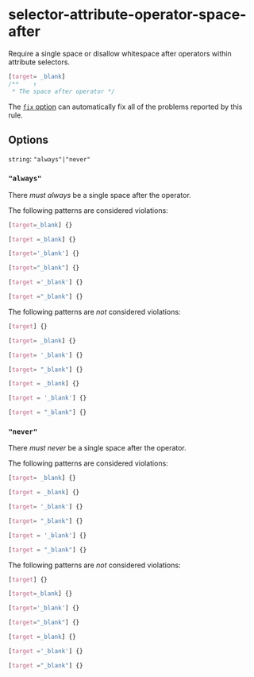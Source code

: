 # selector-attribute-operator-space-after

Require a single space or disallow whitespace after operators within attribute selectors.

<!-- prettier-ignore -->
```css
[target= _blank]
/**    ↑
 * The space after operator */
```

The [`fix` option](https://github.com/stylelint/stylelint/tree/13.7.2/docs/user-guide/usage/options.md#fix) can automatically fix all of the problems reported by this rule.

## Options

`string`: `"always"|"never"`

### `"always"`

There _must always_ be a single space after the operator.

The following patterns are considered violations:

<!-- prettier-ignore -->
```css
[target=_blank] {}
```

<!-- prettier-ignore -->
```css
[target =_blank] {}
```

<!-- prettier-ignore -->
```css
[target='_blank'] {}
```

<!-- prettier-ignore -->
```css
[target="_blank"] {}
```

<!-- prettier-ignore -->
```css
[target ='_blank'] {}
```

<!-- prettier-ignore -->
```css
[target ="_blank"] {}
```

The following patterns are _not_ considered violations:

<!-- prettier-ignore -->
```css
[target] {}
```

<!-- prettier-ignore -->
```css
[target= _blank] {}
```

<!-- prettier-ignore -->
```css
[target= '_blank'] {}
```

<!-- prettier-ignore -->
```css
[target= "_blank"] {}
```

<!-- prettier-ignore -->
```css
[target = _blank] {}
```

<!-- prettier-ignore -->
```css
[target = '_blank'] {}
```

<!-- prettier-ignore -->
```css
[target = "_blank"] {}
```

### `"never"`

There _must never_ be a single space after the operator.

The following patterns are considered violations:

<!-- prettier-ignore -->
```css
[target= _blank] {}
```

<!-- prettier-ignore -->
```css
[target = _blank] {}
```

<!-- prettier-ignore -->
```css
[target= '_blank'] {}
```

<!-- prettier-ignore -->
```css
[target= "_blank"] {}
```

<!-- prettier-ignore -->
```css
[target = '_blank'] {}
```

<!-- prettier-ignore -->
```css
[target = "_blank"] {}
```

The following patterns are _not_ considered violations:

<!-- prettier-ignore -->
```css
[target] {}
```

<!-- prettier-ignore -->
```css
[target=_blank] {}
```

<!-- prettier-ignore -->
```css
[target='_blank'] {}
```

<!-- prettier-ignore -->
```css
[target="_blank"] {}
```

<!-- prettier-ignore -->
```css
[target =_blank] {}
```

<!-- prettier-ignore -->
```css
[target ='_blank'] {}
```

<!-- prettier-ignore -->
```css
[target ="_blank"] {}
```
